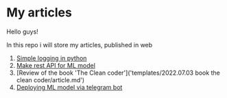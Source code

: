 # My articles
Hello guys!

In this repo i will store my articles, published in web

1. [Simple logging in python](https://rzabolotin.hashnode.dev/simple-logging-in-python-with-loguru)
2. [Make rest API for ML model](https://rzabolotin.hashnode.dev/make-rest-api-from-ml-model)
3. [Review of the book 'The Clean coder']('templates/2022.07.03 book the clean coder/article.md')
4. [Deploying ML model via telegram bot](https://rzabolotin.hashnode.dev/deploying-ml-model-via-telegram-bot)


